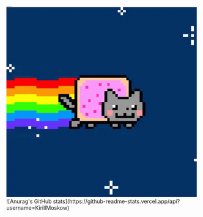 <!DOCTYPE html>
<html lang="en">
<head>
    <meta charset="UTF-8">
    <meta http-equiv="X-UA-Compatible" content="IE=edge">
    <meta name="viewport" content="width=device-width, initial-scale=1.0">
    <link rel="preconnect" href="https://fonts.googleapis.com">
    <link rel="preconnect" href="https://fonts.gstatic.com" crossorigin>
    <link href="https://fonts.googleapis.com/css2?family=Open+Sans&display=swap" rel="stylesheet">
</head>
<body>
   
<div class='header'>
  <h1 style =" font-size: 10%; font-family: 'Open Sans', sans-serif;">My WebDev practicing</h1>
  <img src='https://github.com/KirillMoskow/WebDevPracticing/blob/main/20210505175821!NyanCat.gif'>
</div>
![Anurag's GitHub stats](https://github-readme-stats.vercel.app/api?username=KirillMoskow)

</body>
</html>


